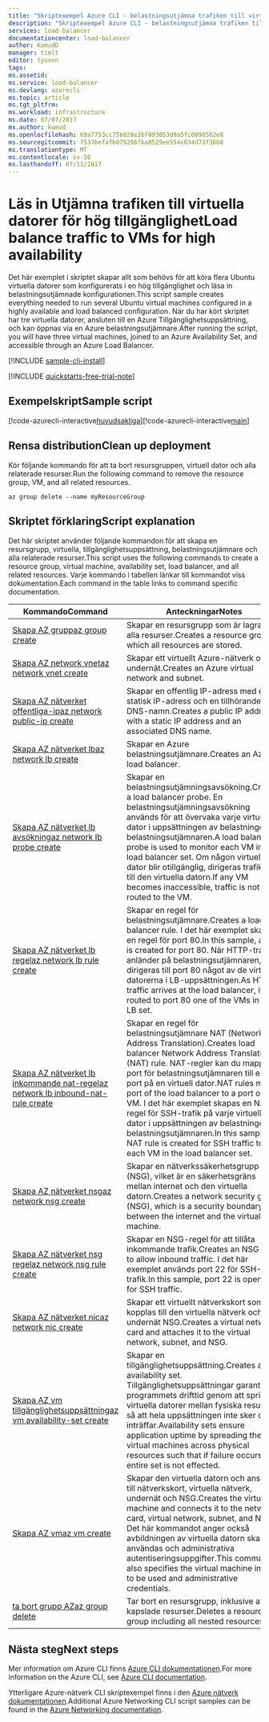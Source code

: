 ```yaml
---
title: "Skriptexempel Azure CLI - belastningsutjämna trafiken till virtuella datorer för hög tillgänglighet | Microsoft Docs"
description: "Skriptexempel Azure CLI - belastningsutjämna trafiken till virtuella datorer för hög tillgänglighet"
services: load-balancer
documentationcenter: load-balancer
author: KumudD
manager: timlt
editor: tysonn
tags: 
ms.assetid: 
ms.service: load-balancer
ms.devlang: azurecli
ms.topic: article
ms.tgt_pltfrm: 
ms.workload: infrastructure
ms.date: 07/07/2017
ms.author: kumud
ms.openlocfilehash: 69a7753cc75b028e2bf093053d9a5fc0890562e8
ms.sourcegitcommit: f537befafb079256fba0529ee554c034d73f36b0
ms.translationtype: MT
ms.contentlocale: sv-SE
ms.lasthandoff: 07/11/2017
---
```

# <a name="load-balance-traffic-to-vms-for-high-availability"></a><span data-ttu-id="c701b-103">Läs in Utjämna trafiken till virtuella datorer för hög tillgänglighet</span><span class="sxs-lookup"><span data-stu-id="c701b-103">Load balance traffic to VMs for high availability</span></span>

<span data-ttu-id="c701b-104">Det här exemplet i skriptet skapar allt som behövs för att köra flera Ubuntu virtuella datorer som konfigurerats i en hög tillgänglighet och läsa in belastningsutjämnade konfigurationen.</span><span class="sxs-lookup"><span data-stu-id="c701b-104">This script sample creates everything needed to run several Ubuntu virtual machines configured in a highly available and load balanced configuration.</span></span> <span data-ttu-id="c701b-105">När du har kört skriptet har tre virtuella datorer, ansluten till en Azure Tillgänglighetsuppsättning, och kan öppnas via en Azure belastningsutjämnare.</span><span class="sxs-lookup"><span data-stu-id="c701b-105">After running the script, you will have three virtual machines, joined to an Azure Availability Set, and accessible through an Azure Load Balancer.</span></span> 

[!INCLUDE [sample-cli-install](../../../includes/sample-cli-install.md)]

[!INCLUDE [quickstarts-free-trial-note](../../../includes/quickstarts-free-trial-note.md)]

## <a name="sample-script"></a><span data-ttu-id="c701b-106">Exempelskript</span><span class="sxs-lookup"><span data-stu-id="c701b-106">Sample script</span></span>

<span data-ttu-id="c701b-107">[!code-azurecli-interactive[huvudsakliga](../../../cli_scripts/virtual-machine/create-vm-nlb/create-vm-nlb.sh "snabbt skapa virtuell dator")]</span><span class="sxs-lookup"><span data-stu-id="c701b-107">[!code-azurecli-interactive[main](../../../cli_scripts/virtual-machine/create-vm-nlb/create-vm-nlb.sh "Quick Create VM")]</span></span>

## <a name="clean-up-deployment"></a><span data-ttu-id="c701b-108">Rensa distribution</span><span class="sxs-lookup"><span data-stu-id="c701b-108">Clean up deployment</span></span> 

<span data-ttu-id="c701b-109">Kör följande kommando för att ta bort resursgruppen, virtuell dator och alla relaterade resurser.</span><span class="sxs-lookup"><span data-stu-id="c701b-109">Run the following command to remove the resource group, VM, and all related resources.</span></span>

```azurecli
az group delete --name myResourceGroup
```

## <a name="script-explanation"></a><span data-ttu-id="c701b-110">Skriptet förklaring</span><span class="sxs-lookup"><span data-stu-id="c701b-110">Script explanation</span></span>

<span data-ttu-id="c701b-111">Det här skriptet använder följande kommandon för att skapa en resursgrupp, virtuella, tillgänglighetsuppsättning, belastningsutjämnare och alla relaterade resurser.</span><span class="sxs-lookup"><span data-stu-id="c701b-111">This script uses the following commands to create a resource group, virtual machine, availability set, load balancer, and all related resources.</span></span> <span data-ttu-id="c701b-112">Varje kommando i tabellen länkar till kommandot viss dokumentation.</span><span class="sxs-lookup"><span data-stu-id="c701b-112">Each command in the table links to command specific documentation.</span></span>

| <span data-ttu-id="c701b-113">Kommando</span><span class="sxs-lookup"><span data-stu-id="c701b-113">Command</span></span> | <span data-ttu-id="c701b-114">Anteckningar</span><span class="sxs-lookup"><span data-stu-id="c701b-114">Notes</span></span> |
|---|---|
| [<span data-ttu-id="c701b-115">Skapa AZ grupp</span><span class="sxs-lookup"><span data-stu-id="c701b-115">az group create</span></span>](https://docs.microsoft.com/cli/azure/group#create) | <span data-ttu-id="c701b-116">Skapar en resursgrupp som är lagrade i alla resurser.</span><span class="sxs-lookup"><span data-stu-id="c701b-116">Creates a resource group in which all resources are stored.</span></span> |
| [<span data-ttu-id="c701b-117">Skapa AZ network vnet</span><span class="sxs-lookup"><span data-stu-id="c701b-117">az network vnet create</span></span>](https://docs.microsoft.com/cli/azure/network/vnet#create) | <span data-ttu-id="c701b-118">Skapar ett virtuellt Azure-nätverk och undernät.</span><span class="sxs-lookup"><span data-stu-id="c701b-118">Creates an Azure virtual network and subnet.</span></span> |
| [<span data-ttu-id="c701b-119">Skapa AZ nätverket offentliga-ip</span><span class="sxs-lookup"><span data-stu-id="c701b-119">az network public-ip create</span></span>](https://docs.microsoft.com/cli/azure/network/public-ip#create) | <span data-ttu-id="c701b-120">Skapar en offentlig IP-adress med en statisk IP-adress och en tillhörande DNS-namn.</span><span class="sxs-lookup"><span data-stu-id="c701b-120">Creates a public IP address with a static IP address and an associated DNS name.</span></span> |
| [<span data-ttu-id="c701b-121">Skapa AZ nätverket lb</span><span class="sxs-lookup"><span data-stu-id="c701b-121">az network lb create</span></span>](https://docs.microsoft.com/cli/azure/network/lb#create) | <span data-ttu-id="c701b-122">Skapar en Azure belastningsutjämnare.</span><span class="sxs-lookup"><span data-stu-id="c701b-122">Creates an Azure load balancer.</span></span> |
| [<span data-ttu-id="c701b-123">Skapa AZ nätverket lb avsökning</span><span class="sxs-lookup"><span data-stu-id="c701b-123">az network lb probe create</span></span>](https://docs.microsoft.com/cli/azure/network/lb/probe#create) | <span data-ttu-id="c701b-124">Skapar en belastningsutjämningsavsökning.</span><span class="sxs-lookup"><span data-stu-id="c701b-124">Creates a load balancer probe.</span></span> <span data-ttu-id="c701b-125">En belastningsutjämningsavsökning används för att övervaka varje virtuell dator i uppsättningen av belastningen belastningsutjämnaren.</span><span class="sxs-lookup"><span data-stu-id="c701b-125">A load balancer probe is used to monitor each VM in the load balancer set.</span></span> <span data-ttu-id="c701b-126">Om någon virtuell dator blir otillgänglig, dirigeras trafik inte till den virtuella datorn.</span><span class="sxs-lookup"><span data-stu-id="c701b-126">If any VM becomes inaccessible, traffic is not routed to the VM.</span></span> |
| [<span data-ttu-id="c701b-127">Skapa AZ nätverket lb regel</span><span class="sxs-lookup"><span data-stu-id="c701b-127">az network lb rule create</span></span>](https://docs.microsoft.com/cli/azure/network/lb/rule#create) | <span data-ttu-id="c701b-128">Skapar en regel för belastningsutjämnare.</span><span class="sxs-lookup"><span data-stu-id="c701b-128">Creates a load balancer rule.</span></span> <span data-ttu-id="c701b-129">I det här exemplet skapas en regel för port 80.</span><span class="sxs-lookup"><span data-stu-id="c701b-129">In this sample, a rule is created for port 80.</span></span> <span data-ttu-id="c701b-130">När HTTP-trafik anländer på belastningsutjämnaren, dirigeras till port 80 något av de virtuella datorerna i LB-uppsättningen.</span><span class="sxs-lookup"><span data-stu-id="c701b-130">As HTTP traffic arrives at the load balancer, it is routed to port 80 one of the VMs in the LB set.</span></span> |
| [<span data-ttu-id="c701b-131">Skapa AZ nätverket lb inkommande nat-regel</span><span class="sxs-lookup"><span data-stu-id="c701b-131">az network lb inbound-nat-rule create</span></span>](https://docs.microsoft.com/cli/azure/network/lb/inbound-nat-rule#create) | <span data-ttu-id="c701b-132">Skapar en regel för belastningsutjämnare NAT (Network Address Translation).</span><span class="sxs-lookup"><span data-stu-id="c701b-132">Creates load balancer Network Address Translation (NAT) rule.</span></span>  <span data-ttu-id="c701b-133">NAT-regler kan du mappa en port för belastningsutjämnaren till en port på en virtuell dator.</span><span class="sxs-lookup"><span data-stu-id="c701b-133">NAT rules map a port of the load balancer to a port on a VM.</span></span> <span data-ttu-id="c701b-134">I det här exemplet skapas en NAT-regel för SSH-trafik på varje virtuell dator i uppsättningen av belastningen belastningsutjämnaren.</span><span class="sxs-lookup"><span data-stu-id="c701b-134">In this sample, a NAT rule is created for SSH traffic to each VM in the load balancer set.</span></span>  |
| [<span data-ttu-id="c701b-135">Skapa AZ nätverket nsg</span><span class="sxs-lookup"><span data-stu-id="c701b-135">az network nsg create</span></span>](https://docs.microsoft.com/cli/azure/network/nsg#create) | <span data-ttu-id="c701b-136">Skapar en nätverkssäkerhetsgrupp (NSG), vilket är en säkerhetsgräns mellan internet och den virtuella datorn.</span><span class="sxs-lookup"><span data-stu-id="c701b-136">Creates a network security group (NSG), which is a security boundary between the internet and the virtual machine.</span></span> |
| [<span data-ttu-id="c701b-137">Skapa AZ nätverket nsg regel</span><span class="sxs-lookup"><span data-stu-id="c701b-137">az network nsg rule create</span></span>](https://docs.microsoft.com/cli/azure/network/nsg/rule#create) | <span data-ttu-id="c701b-138">Skapar en NSG-regel för att tillåta inkommande trafik.</span><span class="sxs-lookup"><span data-stu-id="c701b-138">Creates an NSG rule to allow inbound traffic.</span></span> <span data-ttu-id="c701b-139">I det här exemplet används port 22 för SSH-trafik.</span><span class="sxs-lookup"><span data-stu-id="c701b-139">In this sample, port 22 is opened for SSH traffic.</span></span> |
| [<span data-ttu-id="c701b-140">Skapa AZ nätverket nic</span><span class="sxs-lookup"><span data-stu-id="c701b-140">az network nic create</span></span>](https://docs.microsoft.com/cli/azure/network/nic#create) | <span data-ttu-id="c701b-141">Skapar ett virtuellt nätverkskort som kopplas till den virtuella nätverk och undernät NSG.</span><span class="sxs-lookup"><span data-stu-id="c701b-141">Creates a virtual network card and attaches it to the virtual network, subnet, and NSG.</span></span> |
| [<span data-ttu-id="c701b-142">Skapa AZ vm tillgänglighetsuppsättning</span><span class="sxs-lookup"><span data-stu-id="c701b-142">az vm availability-set create</span></span>](https://docs.microsoft.com/cli/azure/network/lb/rule#create) | <span data-ttu-id="c701b-143">Skapar en tillgänglighetsuppsättning.</span><span class="sxs-lookup"><span data-stu-id="c701b-143">Creates an availability set.</span></span> <span data-ttu-id="c701b-144">Tillgänglighetsuppsättningar garantera programmets drifttid genom att sprida virtuella datorer mellan fysiska resurser så att hela uppsättningen inte sker om fel inträffar.</span><span class="sxs-lookup"><span data-stu-id="c701b-144">Availability sets ensure application uptime by spreading the virtual machines across physical resources such that if failure occurs, the entire set is not effected.</span></span> |
| [<span data-ttu-id="c701b-145">Skapa AZ vm</span><span class="sxs-lookup"><span data-stu-id="c701b-145">az vm create</span></span>](/cli/azure/vm#create) | <span data-ttu-id="c701b-146">Skapar den virtuella datorn och ansluter till nätverkskort, virtuella nätverk, undernät och NSG.</span><span class="sxs-lookup"><span data-stu-id="c701b-146">Creates the virtual machine and connects it to the network card, virtual network, subnet, and NSG.</span></span> <span data-ttu-id="c701b-147">Det här kommandot anger också avbildningen av virtuella datorn ska användas och administrativa autentiseringsuppgifter.</span><span class="sxs-lookup"><span data-stu-id="c701b-147">This command also specifies the virtual machine image to be used and administrative credentials.</span></span>  |
| [<span data-ttu-id="c701b-148">ta bort grupp AZ</span><span class="sxs-lookup"><span data-stu-id="c701b-148">az group delete</span></span>](https://docs.microsoft.com/cli/azure/vm/extension#set) | <span data-ttu-id="c701b-149">Tar bort en resursgrupp, inklusive alla kapslade resurser.</span><span class="sxs-lookup"><span data-stu-id="c701b-149">Deletes a resource group including all nested resources.</span></span> |

## <a name="next-steps"></a><span data-ttu-id="c701b-150">Nästa steg</span><span class="sxs-lookup"><span data-stu-id="c701b-150">Next steps</span></span>

<span data-ttu-id="c701b-151">Mer information om Azure CLI finns [Azure CLI dokumentationen](https://docs.microsoft.com/cli/azure/overview).</span><span class="sxs-lookup"><span data-stu-id="c701b-151">For more information on the Azure CLI, see [Azure CLI documentation](https://docs.microsoft.com/cli/azure/overview).</span></span>

<span data-ttu-id="c701b-152">Ytterligare Azure-nätverk CLI skriptexempel finns i den [Azure nätverk dokumentationen](../cli-samples.md).</span><span class="sxs-lookup"><span data-stu-id="c701b-152">Additional Azure Networking CLI script samples can be found in the [Azure Networking documentation](../cli-samples.md).</span></span>